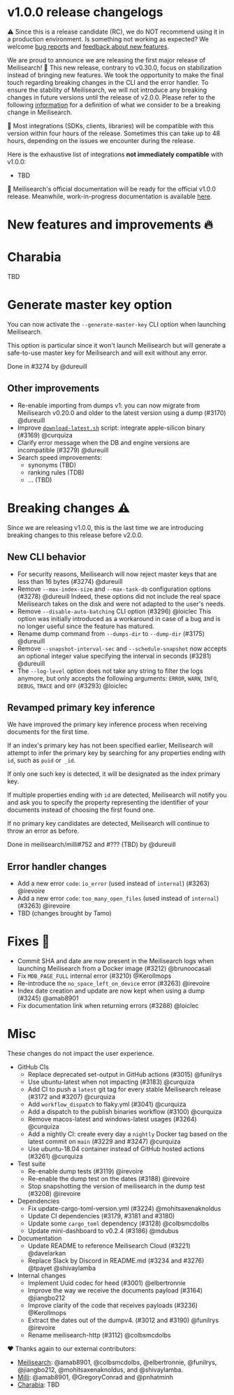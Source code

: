 # v1.0.0 release changelogs

<!-- The following line should NOT be put in the official release changelogs -->
⚠️ Since this is a release candidate (RC), we do NOT recommend using it in a production environment. Is something not working as expected? We welcome [bug reports](https://github.com/meilisearch/meilisearch/issues/new/choose) and [feedback about new features](https://github.com/meilisearch/product/discussions).

We are proud to announce we are releasing the first major release of Meilisearch! 🎉 This new release, contrary to v0.30.0, focus on stabilization instead of bringing new features. We took the opportunity to make the final touch regarding breaking changes in the CLI and the error handler.
To ensure the stability of Meilisearch, we will not introduce any breaking changes in future versions until the release of v2.0.0. Please refer to the following [information](https://github.com/meilisearch/engine-team/blob/main/resources/versioning-policy.md) for a definition of what we consider to be a breaking change in Meilisearch.

<!-- The following lines should ONLY be put in the official release changelogs -->
🧰 Most integrations (SDKs, clients, libraries) will be compatible with this version within four hours of the release. Sometimes this can take up to 48 hours, depending on the issues we encounter during the release.

<!-- The following lines should ONLY be put in the official release changelogs -->
Here is the exhaustive list of integrations  **not immediately compatible** with v1.0.0:
- TBD

<!-- The following line should NOT be put in the official release changelogs -->
📖 Meilisearch's official documentation will be ready for the official v1.0.0 release. Meanwhile, work-in-progress documentation is available [here]().

# New features and improvements 🔥

# Charabia

TBD

# Generate master key option

You can now activate the `--generate-master-key` CLI option when launching Meilisearch.

This option is particular since it won't launch Meilisearch but will generate a safe-to-use master key for Meilisearch and will exit without any error.

Done in #3274 by @dureuill

## Other improvements

* Re-enable importing from dumps v1: you can now migrate from Meilisearch v0.20.0 and older to the latest version using a dump (#3170) @dureuill
* Improve [`download-latest.sh`](https://github.com/meilisearch/meilisearch/blob/main/download-latest.sh) script: integrate apple-silicon binary (#3169) @curquiza
* Clarify error message when the DB and engine versions are incompatible (#3279) @dureuill
* Search speed improvements:
  * synonyms (TBD)
  * ranking rules (TDB)
  * ... (TBD)

# Breaking changes ⚠️

Since we are releasing v1.0.0, this is the last time we are introducing breaking changes to this release before v2.0.0.

## New CLI behavior

* For security reasons, Meilisearch will now reject master keys that are less than 16 bytes (#3274) @dureuill
* Remove `--max-index-size` and `--max-task-db` configuration options (#3278) @dureuill
Indeed, these options did not include the real space Meilisearch takes on the disk and were not adapted to the user's needs.
* Remove `--disable-auto-batching` CLI option (#3296) @loiclec
This option was initially introduced as a workaround in case of a bug and is no longer useful since the feature has matured.
* Rename dump command from `--dumps-dir` to `--dump-dir` (#3175) @dureuill
* Remove `--snapshot-interval-sec` and `--schedule-snapshot` now accepts an optional integer value specifying the interval in seconds (#3281) @dureuill
* The `--log-level` option does not take any string to filter the logs anymore, but only accepts the following arguments: `ERROR`, `WARN`, `INFO`, `DEBUG`, `TRACE` and `OFF` (#3293) @loiclec

## Revamped primary key inference

We have improved the primary key inference process when receiving documents for the first time.

If an index's primary key has not been specified earlier, Meilisearch will attempt to infer the primary key by searching for any properties ending with `id`, such as `puid` or` _id`. 

If only one such key is detected, it will be designated as the index primary key.

If multiple properties ending with `id` are detected, Meilisearch will notify you and ask you to specify the property representing the identifier of your documents instead of choosing the first found one.

If no primary key candidates are detected, Meilisearch will continue to throw an error as before.

Done in meilisearch/milli#752 and #??? (TBD) by @dureuill

## Error handler changes

* Add a new error `code`: `io_error` (used instead of `internal`) (#3263) @irevoire
* Add a new error `code`: `too_many_open_files` (used instead of `internal`) (#3263) @irevoire
* TBD (changes brought by Tamo)

# Fixes 🐞

* Commit SHA and date are now present in the Meilisearch logs when launching Meilisearch from a Docker image (#3212) @brunoocasali
* Fix `MDB_PAGE_FULL` internal error (#3210) @Kerollmops
* Re-introduce the `no_space_left_on_device` error (#3263) @irevoire
* Index date creation and update are now kept when using a dump (#3245) @amab8901
* Fix documentation link when returning errors (#3288) @loiclec

# Misc

These changes do not impact the user experience.

* GitHub CIs
  * Replace deprecated set-output in GitHub actions (#3015) @funilrys
  * Use ubuntu-latest when not impacting (#3183) @curquiza
  * Add CI to push a `latest` git tag for every stable Meilisearch release (#3172 and #3207) @curquiza
  * Add `workflow_dispatch` to flaky.yml (#3041) @curquiza
  * Add a dispatch to the publish binaries workflow (#3100) @curquiza
  * Remove macos-latest and windows-latest usages (#3264) @curquiza
  * Add a nightly CI: create every day a `nightly` Docker tag based on the latest commit on `main` (#3229 and #3247) @curquiza
  * Use ubuntu-18.04 container instead of GitHub hosted actions (#3261) @curquiza
* Test suite
  * Re-enable dump tests (#3119) @irevoire
  * Re-enable the dump test on the dates (#3188) @irevoire
  * Stop snapshotting the version of meilisearch in the dump test (#3208) @irevoire
* Dependencies
  * Fix update-cargo-toml-version.yml (#3224) @mohitsaxenaknoldus
  * Update CI dependencies (#3179, #3181 and #3180)
  * Update some `cargo_toml` dependency (#3128) @colbsmcdolbs
  * Update mini-dashboard to v0.2.4 (#3186) @mdubus
* Documentation
  * Update README to reference Meilisearch Cloud (#3221) @davelarkan
  * Replace Slack by Discord in README.md (#3234 and #3276) @tpayet @shivaylamba
* Internal changes
  * Implement Uuid codec for heed (#3001) @elbertronnie
  * Improve the way we receive the documents payload (#3164) @jiangbo212
  * Improve clarity of the code that receives payloads (#3236) @Kerollmops
  * Extract the dates out of the dumpv4. (#3012 and #3190) @funilrys @irevoire
  * Rename meilisearch-http (#3112) @colbsmcdolbs

❤️ Thanks again to our external contributors:
- [Meilisearch](https://github.com/meilisearch/meilisearch): @amab8901, @colbsmcdolbs, @elbertronnie, @funilrys, @jiangbo212, @mohitsaxenaknoldus, and @shivaylamba.
- [Milli](https://github.com/meilisearch/milli): @amab8901, @GregoryConrad and @pnhatminh
- [Charabia](https://github.com/meilisearch/charabia): TBD
